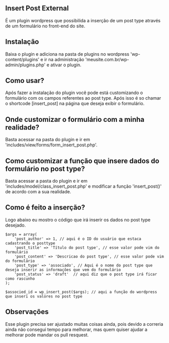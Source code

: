 ## Insert Post External
É um plugin wordpress que possibilida a inserção de um post type através de um formulário no front-end do site.

## Instalação
Baixa o plugin e adiciona na pasta de plugins no wordpress 'wp-content/plugins' e ir na administração 'meusite.com.br/wp-admin/plugins.php' e ativar o plugin.

## Como usar?
Após fazer a instalação do plugin você pode está customizando o formulário com os campos referentes ao post type. Após isso é so chamar o shortcode [insert_post] na página que deseja exibir o formulário. 

## Onde customizar o formulário com a minha realidade?
Basta acessar na pasta do plugin e ir em 'includes/view/forms/form_insert_post.php'.

## Como customizar a função que insere dados do formulário no post type?
Basta acessar a pasta do plugin e ir em 'includes/model/class_insert_post.php' e modificar  a função 'insert_post()' de acordo com a sua realidade.

## Como é feito a inserção?
Logo abaixo eu mostro o código que irá inserir os dados no post type desejado.


    
	$args = array(
    	'post_author' => 1, // aqui é o ID do usuário que estaca cadastrando o posttype
        'post_title' => 'Título do post type', // esse valor pode vim do formulário
        'post_content' => 'Descricao do post type', // esse valor pode vim do formulário
        'post_type' => 'associado', // Aqui é o nome do post type que deseja inserir as informações que vem do formulário
        'post_status' => 'draft'  // aqui diz que o post type irá ficar como rascunho      
    );

    $associed_id = wp_insert_post($args); // aqui a função do wordpress que inseri os valores no post type


## Observações
Esse plugin precisa ser ajustado muitas coisas ainda, pois devido a correria ainda não consegui tempo para melhorar, mas quem quiser ajudar a melhorar pode mandar os pull resquest. 